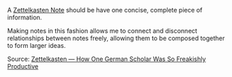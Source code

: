 A [Zettelkasten Note](../notes/zettelkasten-note.md) should be have one concise, complete piece of information.

Making notes in this fashion allows me to connect and disconnect relationships between notes freely, allowing them to be composed together to form larger ideas.

Source: [Zettelkasten — How One German Scholar Was So Freakishly Productive](https://writingcooperative.com/zettelkasten-how-one-german-scholar-was-so-freakishly-productive-997e4e0ca125)
